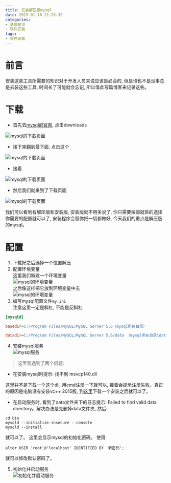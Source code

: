 ```yaml
---
title: 安装解压版mysql
date: 2019-01-10 21:29:32
categories:
- 基础知识
- 软件安装
tags:
- 软件安装
---
```


# 前言

安装这些工具所需要的知识对于开发人员来说应该是必会的, 但是谁也不是没事总是去装这些工具, 时间长了可能就会忘记, 所以借此写篇博客来记录这些。

<!--more-->

# 下载

* 首先去[mysql的官网]("https://dev.mysql.com"), 点击downloads

![mysql的下载页面](/images/software-setup/mysql/mysql-setup1.jpg)

* 接下来翻到最下面, 点击这个

![mysql的下载页面](/images/software-setup/mysql/mysql-setup2.jpg)

* 接着

![mysql的下载页面](/images/software-setup/mysql/mysql-setup3.jpg)

* 然后我们就来到了下载页面

![mysql的下载页面](/images/software-setup/mysql/mysql-setup4.jpg)

我们可以看到有解压版和安装版, 安装版就不用多说了, 你只需要按部就班的选择你需要的配置就可以了, 安装程序会替你把一切都做好, 今天我们的重点是解压版的mysql。

# 配置

1. 下载好之后选择一个位置解压
2. 配置环境变量<br>这里我们新建一个环境变量<br>![mysql的环境变量](/images/software-setup/mysql/mysql-setup5.jpg)<br>之后像这样把它放到环境变量中去<br>![mysql的环境变量](/images/software-setup/mysql/mysql-setup6.jpg)
3. 编写mysql配置文件`my.ini`<br>注意这里一定是斜杠, 不能是反斜杠

```ini
[mysqld] 

basedir=C:/Program Files/MySQL/MySQL Server 5.6（mysql所在目录） 

datadir=C:/Program Files/MySQL/MySQL Server 5.6/data （mysql所在目录\data）
```

4. 安装mysql服务<br>![mysql服务](/images/software-setup/mysql/mysql-setup7.jpg)
> 这里我遇到了两个问题:
* 在安装mysql时提示: 找不到 msvcp140.dll

这里并不是下载一个这个dll, 用cmd注册一下就可以, 接着会提示注册失败。真正的原因是电脑没有安装vc++ 2015版, 到[这里](https://www.microsoft.com/en-us/download/details.aspx?id=53587)下载一个安装之后就可以了。

* 在启动服务时, 看到了data文件夹下的日志提示: Failed to find valid data directory。解决办法是先删掉data文件夹, 然后:

```
cd bin
mysqld --initialize-insecure --console
mysqld --install
```

就可以了。
这里会显示mysql的初始化密码。
使用:

```
alter USER 'root'@'localhost' IDENTIFIED BY '新密码';
```
就可以修改默认密码了。

5. 初始化并启动服务<br>![初始化并启动服务](/images/software-setup/mysql/mysql-setup8.jpg)
